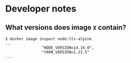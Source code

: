 # Developer notes

## What versions does image `X` contain?

```
$ docker image inspect node:lts-alpine
...
                "NODE_VERSION=14.16.0",
                "YARN_VERSION=1.22.5"
...
```

